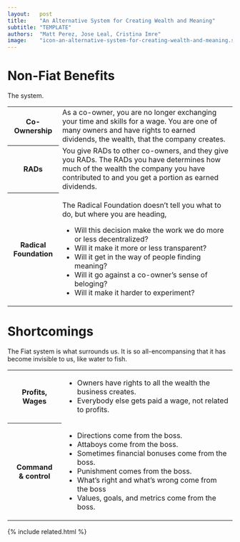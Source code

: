 ```yaml
---
layout:   post
title:    "An Alternative System for Creating Wealth and Meaning"
subtitle: "TEMPLATE"
authors:  "Matt Perez, Jose Leal, Cristina Imre"
image:    "icon-an-alternative-system-for-creating-wealth-and-meaning.svg"
---
```


<div style="display:none;">
 <p>&ldquo;<em>Lead with Radicals benefits, rather than Fiat shortcomings.</em>&rdquo;</span></p>
</div>

<h1>Non-<span class='_paradigm'>Fiat</span> Benefits</h1>
 <p>The  system.</p>
 <div class="_center">
  <table class="_h2table">
   <tr>
    <th>Co-Ownership</th>
    <td>As a co-owner, you are no longer exchanging your time and skills for a wage. You are one of many owners and have rights to earned dividends, the wealth, that the company creates.</td>
   </tr>
   <tr>
    <th>RADs</th>
    <td>You give <span class='_paradigm'>RAD</span>s to other co-owners, and they give you <span class='_paradigm'>RAD</span>s. The <span class='_paradigm'>RAD</span>s you have determines how much of the wealth the company you have contributed to and you get a portion as earned dividends.</td>
   </tr>
   <tr>
    <th>Radical Foundation</th>
    <td>
     <p>The <span class='_paradigm'>Radical Foundation</span> doesn&rsquo;t tell you what to do, but where you are heading,</p>
     <ul>
      <li>Will this decision make the work we do more or less decentralized?</li>
      <li>Will it make it more or less transparent?</li>
      <li>Will it get in the way of people finding meaning?</li>
      <li>Will it go against a co-owner&rsquo;s sense of beloging?</li>
      <li>Will it make it harder to experiment?</li>
     </ul>
    </td>
   </tr>
  </table>
 </div>

<h1> Shortcomings</h1>
 <p>The <span class='_paradigm'>Fiat</span> system is what surrounds us. It is so all-encompansing that it has become invisible to us, like water to fish.</p>
 <div class="_center">
  <table class="_h2table">
   <tr>
    <th>Profits, Wages</th>
    <td>
     <ul>
      <li>Owners have rights to all the wealth the business creates.</li>
      <li>Everybody else gets paid a wage, not related to profits.</li>
     </ul>
    </td>
   </tr>
   <tr>
    <th>Command<br>& control</th>
    <td>
     <ul>
      <li>Directions come from the boss.</li>
      <li>Attaboys come from the boss.</li>
      <li>Sometimes financial bonuses come from the boss.</li>
      <li>Punishment comes from the boss.</li>
      <li>What&rsquo;s right and what&rsquo;s wrong come from the boss</li>
      <li>Values, goals, and metrics come from the boss.</li>
     </ul>
    </td>
   </tr>
  </table>
 </div>

{% include related.html %}
